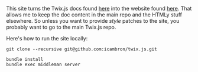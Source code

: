 This site turns the Twix.js docs found [here](https://github.com/icambron/twix.js/blob/master/docs/docs.md) into the website found [here](http://isaaccambron.com/twix.js/). That allows me to keep the doc content in the main repo and the HTMLy stuff elsewhere. So unless you want to provide *style* patches to the site, you probably want to go to the main Twix.js repo.

Here's how to run the site locally:

```
git clone --recursive git@github.com:icambron/twix.js.git

bundle install
bundle exec middleman server
```
